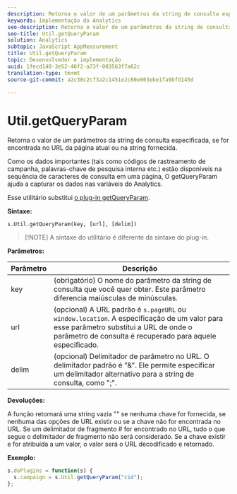 ```yaml
---
description: Retorna o valor de um parâmetros da string de consulta especificada, se for encontrada no URL da página atual ou na string fornecida.
keywords: Implementação do Analytics
seo-description: Retorna o valor de um parâmetros da string de consulta especificada, se for encontrada no URL da página atual ou na string fornecida.
seo-title: Util.getQueryParam
solution: Analytics
subtopic: JavaScript AppMeasurement
title: Util.getQueryParam
topic: Desenvolvedor e implementação
uuid: 1fecd148-3e52-46f2-a73f-003563f7a62c
translation-type: tm+mt
source-git-commit: a2c38c2cf3a2c1451e2c60e003ebe1fa9bfd145d

---
```



# Util.getQueryParam

Retorna o valor de um parâmetros da string de consulta especificada, se for encontrada no URL da página atual ou na string fornecida.

Como os dados importantes (tais como códigos de rastreamento de campanha, palavras-chave de pesquisa interna etc.) estão disponíveis na sequência de caracteres de consulta em uma página, O getQueryParam ajuda a capturar os dados nas variáveis do Analytics.

Esse utilitário substitui [o plug-in getQueryParam](../../implement/js-implementation/plugins/getqueryparam.md#concept_E3D0FEC81E1F4987B39CC467F19FFCFF).

**Sintaxe:**

```
s.Util.getQueryParam(key, [url], [delim])
```

> [!NOTE] A sintaxe do utilitário é diferente da sintaxe do plug-in.

**Parâmetros:**

| Parâmetro | Descrição |
|---|---|
| key | (obrigatório) O nome do parâmetro da string de consulta que você quer obter. Este parâmetro diferencia maiúsculas de minúsculas. |
| url | (opcional) A URL padrão é `s.pageURL` ou `window.location`. A especificação de um valor para esse parâmetro substitui a URL de onde o parâmetro de consulta é recuperado para aquele especificado. |
| delim | (opcional) Delimitador de parâmetro no URL. O delimitador padrão é "&amp;". Ele permite especificar um delimitador alternativo para a string de consulta, como ";". |

**Devoluções:**

A função retornará uma string vazia "" se nenhuma chave for fornecida, se nenhuma das opções de URL existir ou se a chave não for encontrada no URL. Se um delimitador de fragmento # for encontrado no URL, tudo o que segue o delimitador de fragmento não será considerado. Se a chave existir e for atribuída a um valor, o valor será o URL decodificado e retornado.

**Exemplo:**

```js
s.doPlugins = function(s) { 
  s.campaign = s.Util.getQueryParam("cid"); 
};
```

